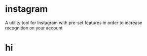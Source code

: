 # instagram
A utility tool for Instagram with pre-set features in order to increase recognition on your account

# hi
